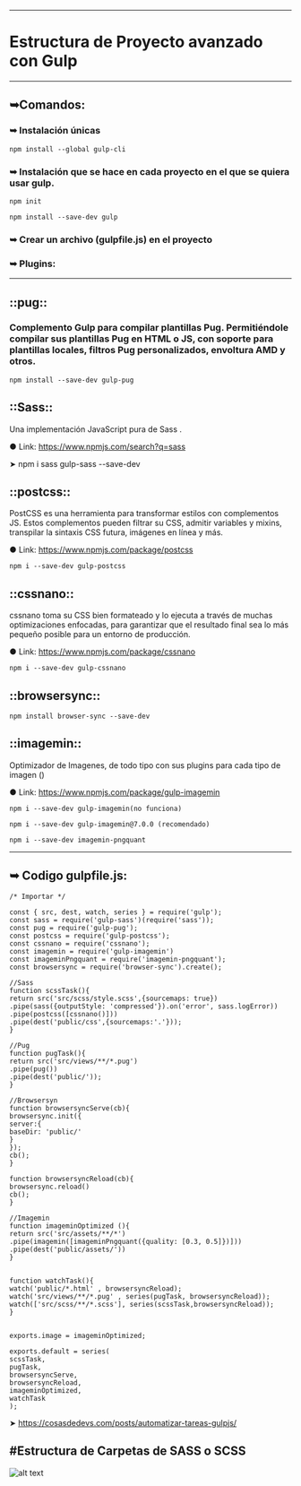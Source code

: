 ----------------------------------------
# Estructura de Proyecto avanzado con Gulp
----------------------------------------
## ➥Comandos:

### ➥ Instalación únicas

```shell
npm install --global gulp-cli
```

### ➥ Instalación que se hace en cada proyecto en el que se quiera usar gulp.

```shell
npm init
```

```shell
npm install --save-dev gulp
```

### ➥ Crear un archivo (gulpfile.js) en el proyecto

### ➥ Plugins:

----------------------------------------

## ::pug::

### Complemento Gulp para compilar plantillas Pug. Permitiéndole compilar sus plantillas Pug en HTML o JS, con soporte para plantillas locales, filtros Pug       personalizados, envoltura AMD y otros.

```shell
npm install --save-dev gulp-pug
```
## ::Sass::

Una implementación JavaScript pura de Sass .

● Link: https://www.npmjs.com/search?q=sass

➤ npm i sass gulp-sass --save-dev

## ::postcss::

PostCSS es una herramienta para transformar estilos con complementos JS. Estos complementos pueden filtrar su CSS, admitir variables y mixins, transpilar la sintaxis CSS futura, imágenes en línea y más.

● Link: https://www.npmjs.com/package/postcss

```shell
npm i --save-dev gulp-postcss
```
## ::cssnano::

cssnano toma su CSS bien formateado y lo ejecuta a través de muchas optimizaciones enfocadas, para garantizar que el resultado final sea lo más pequeño posible para un entorno de producción.

● Link: https://www.npmjs.com/package/cssnano

```shell
npm i --save-dev gulp-cssnano 
```
## ::browsersync::

```shell
npm install browser-sync --save-dev
```
## ::imagemin::

Optimizador de Imagenes, de todo tipo con sus plugins para cada tipo de imagen ()

● Link: https://www.npmjs.com/package/gulp-imagemin
```shell
npm i --save-dev gulp-imagemin(no funciona)
```

```shell
npm i --save-dev gulp-imagemin@7.0.0 (recomendado)
```

```shell
npm i --save-dev imagemin-pngquant
```


----------------------------------------
➥ Codigo gulpfile.js:
----------------------------------------
```shell
/* Importar */

const { src, dest, watch, series } = require('gulp');
const sass = require('gulp-sass')(require('sass'));
const pug = require('gulp-pug');
const postcss = require('gulp-postcss');
const cssnano = require('cssnano');
const imagemin = require('gulp-imagemin') 
const imageminPngquant = require('imagemin-pngquant');
const browsersync = require('browser-sync').create();

//Sass
function scssTask(){
return src('src/scss/style.scss',{sourcemaps: true})
.pipe(sass({outputStyle: 'compressed'}).on('error', sass.logError))
.pipe(postcss([cssnano()]))
.pipe(dest('public/css',{sourcemaps:'.'}));
}

//Pug
function pugTask(){
return src('src/views/**/*.pug')
.pipe(pug())
.pipe(dest('public/'));
}

//Browsersyn
function browsersyncServe(cb){
browsersync.init({
server:{
baseDir: 'public/'
}
});
cb();
}

function browsersyncReload(cb){
browsersync.reload()
cb();  
}

//Imagemin
function imageminOptimized (){
return src('src/assets/**/*')
.pipe(imagemin([imageminPngquant({quality: [0.3, 0.5]})]))
.pipe(dest('public/assets/'))
}


function watchTask(){
watch('public/*.html' , browsersyncReload);
watch('src/views/**/*.pug' , series(pugTask, browsersyncReload));
watch(['src/scss/**/*.scss'], series(scssTask,browsersyncReload));
}


exports.image = imageminOptimized;

exports.default = series(
scssTask,
pugTask,
browsersyncServe,
browsersyncReload, 
imageminOptimized,
watchTask
);
```

➤ https://cosasdedevs.com/posts/automatizar-tareas-gulpjs/


#Estructura de Carpetas de SASS o SCSS
----------------------------------------

![alt text](https://i.ibb.co/syJTKMk/Ficheros-SCSS.png)


